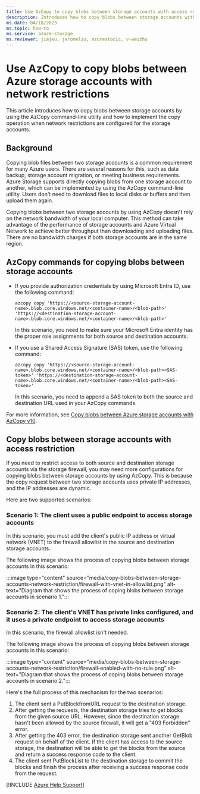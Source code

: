 ```yaml
---
title: Use AzCopy to copy blobs between storage accounts with access restriction
description: Introduces how to copy blobs between storage accounts with AzCopy and how to implement this when network restrictions are set for the storage accounts.
ms.date: 04/18/2023
ms.topic: how-to
ms.service: azure-storage
ms.reviewer: jiajwu, jeromeliu, azurestocic, v-weizhu
---
```

# Use AzCopy to copy blobs between Azure storage accounts with network restrictions

This article introduces how to copy blobs between storage accounts by using the AzCopy command-line utility and how to implement the copy operation when network restrictions are configured for the storage accounts.

## Background

Copying blob files between two storage accounts is a common requirement for many Azure users. There are several reasons for this, such as data backup, storage account migration, or meeting business requirements. Azure Storage supports directly copying blobs from one storage account to another, which can be implemented by using the AzCopy command-line utility. Users don't need to download files to local disks or buffers and then upload them again.

Copying blobs between two storage accounts by using AzCopy doesn't rely on the network bandwidth of your local computer. This method can take advantage of the performance of storage accounts and Azure Virtual Network to achieve better throughput than downloading and uploading files. There are no bandwidth charges if both storage accounts are in the same region.

## AzCopy commands for copying blobs between storage accounts

- If you provide authorization credentials by using Microsoft Entra ID, use the following command:

    ```azcopy
    azcopy copy 'https://<source-storage-account-name>.blob.core.windows.net/<container-name>/<blob-path>' 'https://<destination-storage-account-name>.blob.core.windows.net/<container-name>/<blob-path>'
    ```

    In this scenario, you need to make sure your Microsoft Entra identity has the proper role assignments for both source and destination accounts.

- If you use a Shared Access Signature (SAS) token, use the following command:

    ```azcopy
    azcopy copy 'https://<source-storage-account-name>.blob.core.windows.net/<container-name>/<blob-path><SAS-token>' 'https://<destination-storage-account-name>.blob.core.windows.net/<container-name>/<blob-path><SAS-token>'
    ```

    In this scenario, you need to append a SAS token to both the source and destination URL used in your AzCopy commands.

For more information, see [Copy blobs between Azure storage accounts with AzCopy v10](/azure/storage/common/storage-use-azcopy-blobs-copy).

## Copy blobs between storage accounts with access restriction

If you need to restrict access to both source and destination storage accounts via the storage firewall, you may need more configurations for copying blobs between storage accounts by using AzCopy. This is because the copy request between two storage accounts uses private IP addresses, and the IP addresses are dynamic.

Here are two supported scenarios:

### Scenario 1: The client uses a public endpoint to access storage accounts

In this scenario, you must add the client's public IP address or virtual network (VNET) to the firewall allowlist in the source and destination storage accounts.

The following image shows the process of copying blobs between storage accounts in this scenario:

:::image type="content" source="media/copy-blobs-between-storage-accounts-network-restriction/firewall-with-vnet-in-allowlist.png" alt-text="Diagram that shows the process of coping blobs between storage accounts in scenario 1.":::

### Scenario 2: The client's VNET has private links configured, and it uses a private endpoint to access storage accounts

In this scenario, the firewall allowlist isn't needed.

The following image shows the process of copying blobs between storage accounts in this scenario:

:::image type="content" source="media/copy-blobs-between-storage-accounts-network-restriction/firewall-enabled-with-no-rule.png" alt-text="Diagram that shows the process of coping blobs between storage accounts in scenario 2.":::

Here's the full process of this mechanism for the two scenarios:

1. The client sent a PutBlockfromURL request to the destination storage.
2. After getting the requests, the destination storage tries to get blocks from the given source URL. However, since the destination storage hasn't been allowed by the source firewall, it will get a "403 Forbidden" error.
3. After getting the 403 error, the destination storage sent another GetBlob request on behalf of the client. If the client has access to the source storage, the destination will be able to get the blocks from the source and return a success response code to the client.
4. The client sent PutBlockList to the destination storage to commit the blocks and finish the process after receiving a success response code from the request.

[!INCLUDE [Azure Help Support](../../../includes/azure-help-support.md)]
